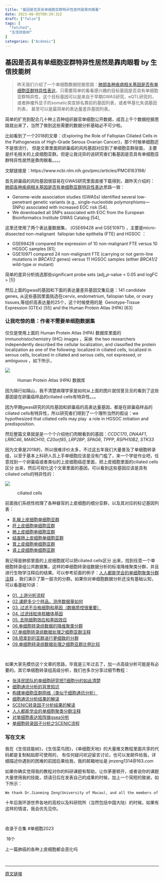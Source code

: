 ```yaml
---
title: "基因是否具有单细胞亚群特异性居然是靠肉眼看"
date: 2023-06-05T00:29:32Z
draft: ["false"]
tags: [
  "fetched",
  "生信技能树"
]
categories: ["Acdemic"]
---
```

基因是否具有单细胞亚群特异性居然是靠肉眼看 by 生信技能树
------
<div><section data-tool="mdnice编辑器" data-website="https://www.mdnice.com"><blockquote data-tool="mdnice编辑器"><p>昨天我们介绍了一个单细胞数据挖掘思路：<a href="https://mp.weixin.qq.com/s?__biz=MzAxMDkxODM1Ng==&amp;mid=2247522531&amp;idx=1&amp;sn=0c72b89955283a7ed8944d9c3852b656&amp;scene=21#wechat_redirect" data-linktype="2">肺部各种疾病相关基因是否有单细胞亚群特异性表达</a>，只需要简单的看看感兴趣的目标基因是否具有单细胞亚群特异性，这个目标基因可以是来自于早期GWAS研究，eQTL研究的，或者肿瘤外显子的somatic突变排名靠前的基因列表，或者甲基化失调基因列表， 甚至可以是最简单的表达量差异基因列表。</p></blockquote><p data-tool="mdnice编辑器">简单的扩充到配合几十种上百种组织器官单细胞公开数据，成百上千个数据挖掘思路就出来了，当然了做到这些需要的数据分析基础必不可少啦。</p><p data-tool="mdnice编辑器">比如看到了一个2018的文章：《Exploring the Role of Fallopian Ciliated Cells in the Pathogenesis of High-Grade Serous Ovarian Cancer》，那个时候单细胞还不是很流行， 但是文章里面把卵巢癌的风险基因对应到了单细胞亚群层面， 主要是纤毛相关的上皮细胞亚群。但是让我诧异的说研究者们看基因是否具有单细胞亚群特异性居然是靠肉眼看。。。。</p><p data-tool="mdnice编辑器">文献链接是：https://www.ncbi.nlm.nih.gov/pmc/articles/PMC6163198/</p><p data-tool="mdnice编辑器">首先卵巢癌的风险基因很容易在GWAS研究里面直接下载得到，跟昨天介绍的：<a href="https://mp.weixin.qq.com/s?__biz=MzAxMDkxODM1Ng==&amp;mid=2247522531&amp;idx=1&amp;sn=0c72b89955283a7ed8944d9c3852b656&amp;scene=21#wechat_redirect" data-linktype="2">肺部各种疾病相关基因是否有单细胞亚群特异性表达</a>思路一致：</p><ul data-tool="mdnice编辑器"><li><section>Genome-wide association studies (GWASs) identified several low-penetrant genetic variants (e.g., single-nucleotide polymorphisms—SNPs) associated with increased EOC risk [54].</section></li><li><section>We downloaded all SNPs associated with EOC from the European Bioinformatics Institute GWAS Catalog [54],</section></li></ul><p data-tool="mdnice编辑器">这里还使用了两个表达量数据集， (GSE69428 and GSE10971) ，主要是micro-dissected non-malignant  fallopian tube epithelia (FTE) and HGSOC ：</p><ul data-tool="mdnice编辑器"><li><section>GSE69428 compared the expression of 10 non-malignant FTE versus 10 HGSOC samples [61];</section></li><li><section>GSE10971 compared 24 non-malignant FTE (carrying or not germ-line mutations in <em>BRCA1/2</em> genes) versus 11 HGSOC samples (either <em>BRCA1/2</em> wild-type or mutant)</section></li></ul><p data-tool="mdnice编辑器">简单的差异分析挑选那些significant probe sets (adj_<em>p</em>-value &lt; 0.05 and logFC &gt; |1|)</p><p data-tool="mdnice编辑器">然后上面的gwas的基因和下面的表达量差异基因交集后是：141 candidate genes, 从这些基因里面挑选在cervix, endometrium, fallopian tube, or ovary tissues,等组织高表达量的25个，这个时候使用的是  Genotype-Tissue Expression (GTEx) [55] and the Human Protein Atlas (HPA) [63]</p><h3 data-tool="mdnice编辑器"><span></span>让我吃惊的是：作者不需要单细胞数据集<span></span></h3><p data-tool="mdnice编辑器">仅仅是使用上面的 Human Protein Atlas (HPA) 数据库里面的immunohistochemistry (IHC) images ，采纳  the two researchers independently described the cellular localization, and classified the protein localization as one of the following: localized in ciliated cells, localized in serous cells, localized in ciliated and serous cells, not expressed, or ambiguous ，如下所示，</p><p><img data-galleryid="" data-ratio="0.8796296296296297" data-s="300,640" data-src="https://mmbiz.qpic.cn/mmbiz_png/cZNhZQ6j4wySh8xJK4wrZxx5YZJay5HGvcPYgSfiaGjgcJicic3kcCiaEvJ4rxHQYQ9g9ib9rPLPgQyOmTYJ8F9HRlg/640?wx_fmt=png" data-type="png" data-w="1080" src="https://mmbiz.qpic.cn/mmbiz_png/cZNhZQ6j4wySh8xJK4wrZxx5YZJay5HGvcPYgSfiaGjgcJicic3kcCiaEvJ4rxHQYQ9g9ib9rPLPgQyOmTYJ8F9HRlg/640?wx_fmt=png"></p><figure data-tool="mdnice编辑器"><figcaption>Human Protein Atlas (HPA) 数据库</figcaption></figure><p data-tool="mdnice编辑器">因为隔行如隔山，我不清楚病理学家是如何从上面的图片就信誓旦旦的看到了这些基因是在卵巢癌样品的ciliated cells有特异性。。。</p><p data-tool="mdnice编辑器">因为早期gwas研究的风险基因和卵巢癌的高表达量基因，都是在卵巢癌样品的ciliated cells有特异性，所以研究者们得到了一个理所当然的假设：we hypothesized that ciliated cells may play  a role in HGSOC initiation and predisposition.</p><p data-tool="mdnice编辑器">然后整篇文章就是是一个个介绍他们肉眼看到的基因：<em>CCDC170</em>, <em>DNAAF1</em>, <em>LRRC46</em>, <em>MARCH10</em>, <em>C20orf85</em>, <em>LRP2BP</em>, <em>SPAG6</em>, <em>TPPP</em>, <em>RSPH10B2</em>, <em>STK33</em></p><p data-tool="mdnice编辑器">因为文章是2018的，所以很难评价太多，不过这五年我们大量普及了单细胞转录组，以至于基本上科研人员上手单细胞应该是没有门槛了，来一个学徒作业吧，任意找到一个卵巢癌或者类似的上皮细胞癌症里面，把上皮细胞里面的ciliated cells区分 出来，然后可视化这个文章里面的基因，可以看到这些基因应该是具有ciliated cells的特异性的：</p><p><img data-galleryid="" data-ratio="0.4861111111111111" data-s="300,640" data-src="https://mmbiz.qpic.cn/mmbiz_png/cZNhZQ6j4wySh8xJK4wrZxx5YZJay5HGrcbFlE8ibKZpvNTddmicrsMibGoDAcia9icIE3axQMX5uUFVuZsoj4fsuBQ/640?wx_fmt=png" data-type="png" data-w="1080" src="https://mmbiz.qpic.cn/mmbiz_png/cZNhZQ6j4wySh8xJK4wrZxx5YZJay5HGrcbFlE8ibKZpvNTddmicrsMibGoDAcia9icIE3axQMX5uUFVuZsoj4fsuBQ/640?wx_fmt=png"></p><figure data-tool="mdnice编辑器"><figcaption>ciliated cells</figcaption></figure><p data-tool="mdnice编辑器">前面我们系统性梳理了各种器官的上皮细胞的细分亚群，以及其对应的标记基因列表：</p><ul data-tool="mdnice编辑器"><li><section><a href="https://mp.weixin.qq.com/s?__biz=MzI1Njk4ODE0MQ==&amp;mid=2247502849&amp;idx=1&amp;sn=07ab747e457553e8d9e05fea707a6333&amp;scene=21#wechat_redirect" data-linktype="2">乳腺上皮细胞单细胞亚群</a></section></li><li><section><a href="https://mp.weixin.qq.com/s?__biz=MzI1Njk4ODE0MQ==&amp;mid=2247502865&amp;idx=1&amp;sn=2863c8d39c6d9dfa5fbf469a64bae99e&amp;scene=21#wechat_redirect" data-linktype="2">肝上皮细胞单细胞亚群</a></section></li><li><section><a href="https://mp.weixin.qq.com/s?__biz=MzI1Njk4ODE0MQ==&amp;mid=2247502834&amp;idx=1&amp;sn=d9877dee08fbb9163705563fd2f299b0&amp;scene=21#wechat_redirect" data-linktype="2">肺上皮细胞单细胞亚群</a></section></li><li><section><a href="https://mp.weixin.qq.com/s?__biz=MzI1Njk4ODE0MQ==&amp;mid=2247502811&amp;idx=1&amp;sn=f6fefa1eb82709769764d2166c2cc06e&amp;scene=21#wechat_redirect" data-linktype="2">结直肠上皮细胞单细胞亚群</a></section></li><li><section><a href="https://mp.weixin.qq.com/s?__biz=MzI1Njk4ODE0MQ==&amp;mid=2247502771&amp;idx=1&amp;sn=deb517f058efe4f7d5f5eb8a37ad9241&amp;scene=21#wechat_redirect" data-linktype="2">胃上皮细胞单细胞亚群</a></section></li><li><section><a href="https://mp.weixin.qq.com/s?__biz=MzI1Njk4ODE0MQ==&amp;mid=2247502753&amp;idx=1&amp;sn=fe2e05e8664a0d86bc8b6c549b4c652d&amp;scene=21#wechat_redirect" data-linktype="2">肾上皮细胞单细胞亚群</a></section></li></ul><p data-tool="mdnice编辑器">我记得是肺部里面的上皮细胞就可以把ciliated cells区分 出来，找到任意一个单细胞转录组公共数据集，这样的单细胞转录组数据分析的标准降维聚类分群，并且进行生物学注释后的结果。可以参考前面的例子：<a href="https://mp.weixin.qq.com/s?__biz=MzAxMDkxODM1Ng==&amp;mid=2247497956&amp;idx=1&amp;sn=5d4deb7cf7b7848b3e2273cbd663bb6a&amp;scene=21#wechat_redirect" data-linktype="2">人人都能学会的单细胞聚类分群注释</a> ，我们演示了第一层次的分群。如果你对单细胞数据分析还没有基础认知，可以看基础10讲：</p><ul data-tool="mdnice编辑器"><li><section><a href="https://mp.weixin.qq.com/s?__biz=MzI1Njk4ODE0MQ==&amp;mid=2247486076&amp;idx=1&amp;sn=52bb851d7dc23461233a2cf458736151&amp;scene=21#wechat_redirect" data-linktype="2">01. 上游分析流程</a></section></li><li><section><a href="https://mp.weixin.qq.com/s?__biz=MzI1Njk4ODE0MQ==&amp;mid=2247486082&amp;idx=1&amp;sn=03cadceffb2c14ba95d97fe5caf38d94&amp;scene=21#wechat_redirect" data-linktype="2">02.课题多少个样品，测序数据量如何</a></section></li><li><section><a href="https://mp.weixin.qq.com/s?__biz=MzI1Njk4ODE0MQ==&amp;mid=2247486088&amp;idx=1&amp;sn=3a115338ee4937d20caab78627237553&amp;scene=21#wechat_redirect" data-linktype="2">03. 过滤不合格细胞和基因（数据质控很重要）</a></section></li><li><section><a href="https://mp.weixin.qq.com/s?__biz=MzI1Njk4ODE0MQ==&amp;mid=2247486096&amp;idx=1&amp;sn=1a99c4c5800b7e0287db3e8ef369fab8&amp;scene=21#wechat_redirect" data-linktype="2">04. 过滤线粒体核糖体基因</a></section></li><li><section><a href="https://mp.weixin.qq.com/s?__biz=MzI1Njk4ODE0MQ==&amp;mid=2247486098&amp;idx=1&amp;sn=bf9a71df848d74fe665ce7d5e283d5ff&amp;scene=21#wechat_redirect" data-linktype="2">05. 去除细胞效应和基因效应</a></section></li><li><section><a href="https://mp.weixin.qq.com/s?__biz=MzI1Njk4ODE0MQ==&amp;mid=2247486260&amp;idx=1&amp;sn=c6abf658de73594d1d77d8e1ffa7d153&amp;scene=21#wechat_redirect" data-linktype="2">06.单细胞转录组数据的降维聚类分群</a></section></li><li><section><a href="https://mp.weixin.qq.com/s?__biz=MzI1Njk4ODE0MQ==&amp;mid=2247486271&amp;idx=1&amp;sn=638b434b6deee63206af1c0eeda175ab&amp;scene=21#wechat_redirect" data-linktype="2">07.单细胞转录组数据处理之细胞亚群注释</a></section></li><li><section><a href="https://mp.weixin.qq.com/s?__biz=MzI1Njk4ODE0MQ==&amp;mid=2247486278&amp;idx=1&amp;sn=91250ef733833ff00371818b215dc124&amp;scene=21#wechat_redirect" data-linktype="2">08.把拿到的亚群进行更细致的分群</a></section></li><li><section><a href="https://mp.weixin.qq.com/s?__biz=MzI1Njk4ODE0MQ==&amp;mid=2247486287&amp;idx=1&amp;sn=49627c638ff9c04418282c53518aa7c7&amp;scene=21#wechat_redirect" data-linktype="2">09.单细胞转录组数据处理之细胞亚群比例比较</a></section></li></ul></section><p><br></p><section data-tool="mdnice编辑器" data-website="https://www.mdnice.com"><p data-tool="mdnice编辑器">如果大家先模仿这个文章的思路，毕竟是三年过去了，加一点高级分析可能是有必要的。其它单细胞转录组高级分析，我们也多次分享过细节教程：</p><ul data-tool="mdnice编辑器"><li><section><a href="https://mp.weixin.qq.com/s?__biz=MzAxMDkxODM1Ng==&amp;mid=2247497441&amp;idx=1&amp;sn=7a53e6aa00c84b57104a61787f2beb03&amp;scene=21#wechat_redirect" data-linktype="2">张泽民团队的单细胞研究把T细胞分的如此清楚</a></section></li><li><section><a href="https://mp.weixin.qq.com/s?__biz=MzAxMDkxODM1Ng==&amp;mid=2247497617&amp;idx=2&amp;sn=fe47078075a3b9994079761f96870aa3&amp;scene=21#wechat_redirect" data-linktype="2">细胞通讯分析的背景知识</a></section></li><li><section><a href="https://mp.weixin.qq.com/s?__biz=MzAxMDkxODM1Ng==&amp;mid=2247497617&amp;idx=1&amp;sn=0e63223347afbb0795aa94d339d72214&amp;scene=21#wechat_redirect" data-linktype="2">构建单细胞亚群网络（类似于细胞通讯分析）</a></section></li><li><section><a href="https://mp.weixin.qq.com/s?__biz=MzAxMDkxODM1Ng==&amp;mid=2247497653&amp;idx=2&amp;sn=320d26cad3d8141bb081d6ff798ae778&amp;scene=21#wechat_redirect" data-linktype="2">细胞通讯分析结果的解读</a></section></li><li><section><a href="https://mp.weixin.qq.com/s?__biz=MzAxMDkxODM1Ng==&amp;mid=2247497665&amp;idx=1&amp;sn=74ac0e87b9689d5df7c0208e1c1dc0ac&amp;scene=21#wechat_redirect" data-linktype="2">SCENIC转录因子分析结果的解读</a></section></li><li><section><a href="https://mp.weixin.qq.com/s?__biz=MzAxMDkxODM1Ng==&amp;mid=2247497956&amp;idx=1&amp;sn=5d4deb7cf7b7848b3e2273cbd663bb6a&amp;scene=21#wechat_redirect" data-linktype="2">人人都能学会的单细胞聚类分群注释</a></section></li><li><section><a href="https://mp.weixin.qq.com/s?__biz=MzAxMDkxODM1Ng==&amp;mid=2247498040&amp;idx=1&amp;sn=3a39699ab10fb71b966adb5e7e640270&amp;scene=21#wechat_redirect" data-linktype="2">对单细胞表达矩阵做gsea分析</a></section></li><li><section><a href="https://mp.weixin.qq.com/s?__biz=MzAxMDkxODM1Ng==&amp;mid=2247498091&amp;idx=1&amp;sn=5c157da6e889f2134ef9342cee560197&amp;scene=21#wechat_redirect" data-linktype="2">单细胞转录因子分析之SCENIC流程</a></section></li></ul><h3 data-tool="mdnice编辑器">写在文末</h3><p data-tool="mdnice编辑器">我在《生信技能树》，《生信菜鸟团》，《单细胞天地》的大量推文教程里面共享的代码都是复制粘贴即可使用的， 有任何疑问欢迎留言讨论，也可以发邮件给我，详细描述你遇到的困难的前因后果给我，我的邮箱地址是 jmzeng1314@163.com</p><p data-tool="mdnice编辑器">如果你确实觉得我的教程对你的科研课题有帮助，让你茅塞顿开，或者说你的课题大量使用我的技能，烦请日后在发表自己的成果的时候，加上一个简短的致谢，如下所示：</p><pre data-tool="mdnice编辑器"><span></span><code>We thank Dr.Jianming Zeng(University of Macau), and all the members of his bioinformatics team, biotrainee, <span>for</span> generously sharing their experience and codes.<br></code></pre><p data-tool="mdnice编辑器">十年后我环游世界各地的高校以及科研院所（当然包括中国大陆）的时候，如果有这样的情谊，我会优先见你。</p></section><p><br></p><p>收录于合集 <span>#<span>单细胞2023</span></span></p><p><span> 18<span>个</span></span></p><p><span role="button"><span><span>上一篇</span><span><span>肺癌的各种上皮细胞都会恶化吗</span></span></span></span></p><p><br></p><p><mp-style-type data-value="3"></mp-style-type></p></div>  
<hr>
<a href="https://mp.weixin.qq.com/s/RnOHkTcFb8pE8HzkIoTTvQ",target="_blank" rel="noopener noreferrer">原文链接</a>
